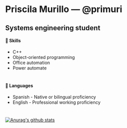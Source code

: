 # Priscila Murillo — @primuri 
## Systems engineering student 

#### 🧠 Skills  
* C++
* Object-oriented programming
* Office automation
* Power automate
#
#### 📘 Languages 
* Spanish - Native or bilingual proficiency
* English - Professional working proficiency

<!--
#### 💻 Projects
* 
* 
* 
-->

#

[![Anurag's github stats](https://github-readme-stats.vercel.app/api?username=primuri)](https://github.com/primuri/github-readme-stats)
